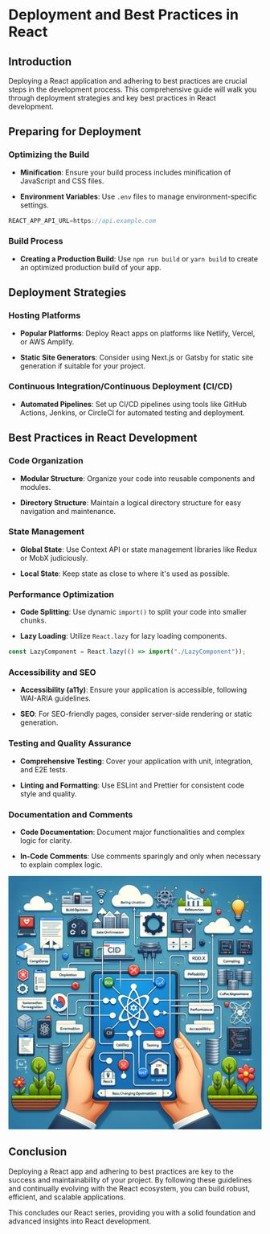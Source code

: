 # Deployment and Best Practices in React

## Introduction

Deploying a React application and adhering to best practices are crucial steps in the development process. This comprehensive guide will walk you through deployment strategies and key best practices in React development.

## Preparing for Deployment

### Optimizing the Build

- **Minification**: Ensure your build process includes minification of JavaScript and CSS files.

- **Environment Variables**: Use `.env` files to manage environment-specific settings.

```jsx
REACT_APP_API_URL=https://api.example.com
```

### Build Process

- **Creating a Production Build**: Use `npm run build` or `yarn build` to create an optimized production build of your app.

## Deployment Strategies

### Hosting Platforms

- **Popular Platforms**: Deploy React apps on platforms like Netlify, Vercel, or AWS Amplify.

- **Static Site Generators**: Consider using Next.js or Gatsby for static site generation if suitable for your project.

### Continuous Integration/Continuous Deployment (CI/CD)

- **Automated Pipelines**: Set up CI/CD pipelines using tools like GitHub Actions, Jenkins, or CircleCI for automated testing and deployment.

## Best Practices in React Development

### Code Organization

- **Modular Structure**: Organize your code into reusable components and modules.

- **Directory Structure**: Maintain a logical directory structure for easy navigation and maintenance.

### State Management

- **Global State**: Use Context API or state management libraries like Redux or MobX judiciously.

- **Local State**: Keep state as close to where it's used as possible.

### Performance Optimization

- **Code Splitting**: Use dynamic `import()` to split your code into smaller chunks.

- **Lazy Loading**: Utilize `React.lazy` for lazy loading components.

```jsx
const LazyComponent = React.lazy(() => import("./LazyComponent"));
```

### Accessibility and SEO

- **Accessibility (a11y)**: Ensure your application is accessible, following WAI-ARIA guidelines.

- **SEO**: For SEO-friendly pages, consider server-side rendering or static generation.

### Testing and Quality Assurance

- **Comprehensive Testing**: Cover your application with unit, integration, and E2E tests.

- **Linting and Formatting**: Use ESLint and Prettier for consistent code style and quality.

### Documentation and Comments

- **Code Documentation**: Document major functionalities and complex logic for clarity.

- **In-Code Comments**: Use comments sparingly and only when necessary to explain complex logic.

![React Concepts](images/react_blog_19.png "Deployment and Best Practices")

## Conclusion

Deploying a React app and adhering to best practices are key to the success and maintainability of your project. By following these guidelines and continually evolving with the React ecosystem, you can build robust, efficient, and scalable applications.

This concludes our React series, providing you with a solid foundation and advanced insights into React development.
